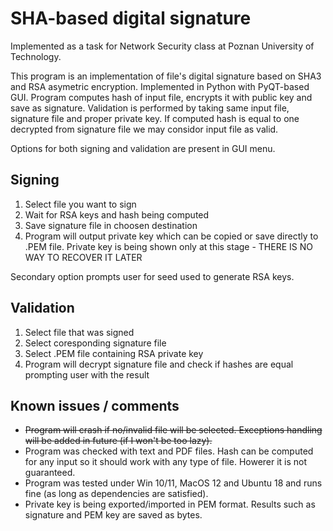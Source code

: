 # SHA-based digital signature

Implemented as a task for Network Security class at Poznan University of Technology.

This program is an implementation of file's digital signature based on SHA3 and RSA asymetric encryption. Implemented in Python with PyQT-based GUI. Program computes hash of input file, encrypts it with public key and save as signature. Validation is performed by taking same input file, signature file and proper private key. If computed hash is equal to one decrypted from signature file we may considor input file as valid.

Options for both signing and validation are present in GUI menu.

## Signing

1. Select file you want to sign
2. Wait for RSA keys and hash being computed
3. Save signature file in choosen destination
4. Program will output private key which can be copied or save directly to .PEM file. Private key is being shown only at this stage - THERE IS NO WAY TO RECOVER IT LATER

Secondary option prompts user for seed used to generate RSA keys.

## Validation

1. Select file that was signed
2. Select coresponding signature file
3. Select .PEM file containing RSA private key
4. Program will decrypt signature file and check if hashes are equal prompting user with the result

## Known issues / comments

- ~~Program will crash if no/invalid file will be selected. Exceptions handling will be added in future (if I won't be too lazy).~~
- Program was checked with text and PDF files. Hash can be computed for any input so it should work with any type of file. Howerer it is not guaranteed.
- Program was tested under Win 10/11, MacOS 12 and Ubuntu 18 and runs fine (as long as dependencies are satisfied).
- Private key is being exported/imported in PEM format. Results such as signature and PEM key are saved as bytes.
